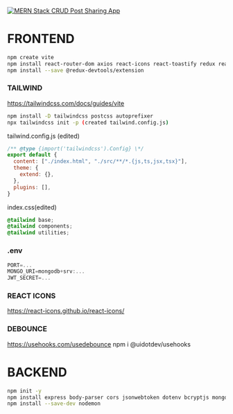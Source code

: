 
[![MERN Stack CRUD Post Sharing App](https://github.com/AydinKivanc/mern_stack/assets/63602100/8cd578fc-07ee-4551-90ce-5fa668ede203
)](https://github.com/AydinKivanc/mern_stack/assets/63602100/8cd578fc-07ee-4551-90ce-5fa668ede203)

# FRONTEND

```bash
npm create vite
npm install react-router-dom axios react-icons react-toastify redux react-redux redux-thunk @reduxjs/toolkit @tanstack/react-query
npm install --save @redux-devtools/extension
```

### TAILWIND

https://tailwindcss.com/docs/guides/vite

```bash
npm install -D tailwindcss postcss autoprefixer
npx tailwindcss init -p (created tailwind.config.js)
```

tailwind.config.js (edited)

```javascript
/** @type {import('tailwindcss').Config} \*/
export default {
  content: ["./index.html", "./src/**/*.{js,ts,jsx,tsx}"],
  theme: {
    extend: {},
  },
  plugins: [],
}
```

index.css(edited)

```css
@tailwind base;
@tailwind components;
@tailwind utilities;
```

### .env

```js
PORT=...
MONGO_URI=mongodb+srv:...
JWT_SECRET=...
```

### REACT ICONS

https://react-icons.github.io/react-icons/

### DEBOUNCE

https://usehooks.com/usedebounce
npm i @uidotdev/usehooks

# BACKEND

```bash
npm init -y
npm install express body-parser cors jsonwebtoken dotenv bcryptjs mongoose
npm install --save-dev nodemon
```

